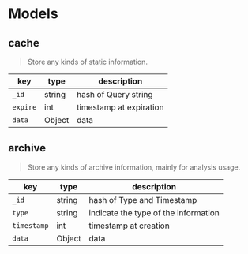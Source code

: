 # Models

## cache

> Store any kinds of static information.

| key      | type   | description             |
| -------- | ------ | ----------------------- |
| `_id`    | string | hash of Query string    |
| `expire` | int    | timestamp at expiration |
| `data`   | Object | data                    |

## archive

> Store any kinds of archive information, mainly for analysis usage.

| key         | type   | description                          |
| ----------- | ------ | ------------------------------------ |
| `_id`       | string | hash of Type and Timestamp           |
| `type`      | string | indicate the type of the information |
| `timestamp` | int    | timestamp at creation                |
| `data`      | Object | data                                 |